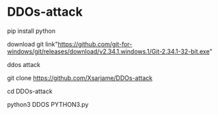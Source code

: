 # DDOs-attack
pip install python

download git link"https://github.com/git-for-windows/git/releases/download/v2.34.1.windows.1/Git-2.34.1-32-bit.exe"

ddos attack

git clone https://github.com/Xsarjame/DDOs-attack

cd DDOs-attack

python3 DDOS PYTHON3.py 
